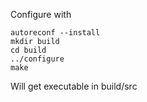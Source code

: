 Configure with
```
autoreconf --install
mkdir build
cd build
../configure
make
```
Will get executable in build/src

